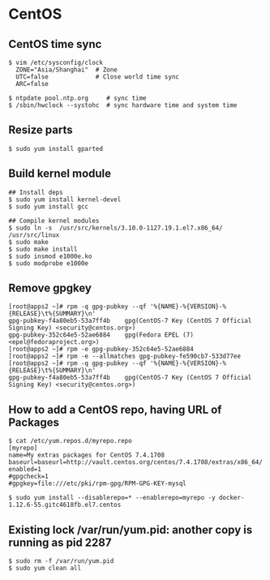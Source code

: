 CentOS
======

## CentOS time sync

    $ vim /etc/sysconfig/clock
      ZONE="Asia/Shanghai"  # Zone
      UTC=false             # Close world time sync
      ARC=false

    $ ntpdate pool.ntp.org     # sync time
    $ /sbin/hwclock --systohc  # sync hardware time and system time

## Resize parts

    $ sudo yum install gparted

## Build kernel module

    ## Install deps
    $ sudo yum install kernel-devel
    $ sudo yum install gcc

    ## Compile kernel modules
    $ sudo ln -s  /usr/src/kernels/3.10.0-1127.19.1.el7.x86_64/ /usr/src/linux
    $ sudo make
    $ sudo make install
    $ sudo insmod e1000e.ko
    $ sudo modprobe e1000e

## Remove gpgkey

    [root@apps2 ~]# rpm -q gpg-pubkey --qf '%{NAME}-%{VERSION}-%{RELEASE}\t%{SUMMARY}\n'
    gpg-pubkey-f4a80eb5-53a7ff4b    gpg(CentOS-7 Key (CentOS 7 Official Signing Key) <security@centos.org>)
    gpg-pubkey-352c64e5-52ae6884    gpg(Fedora EPEL (7) <epel@fedoraproject.org>)
    [root@apps2 ~]# rpm -e gpg-pubkey-352c64e5-52ae6884
    [root@apps2 ~]# rpm -e --allmatches gpg-pubkey-fe590cb7-533d77ee
    [root@apps2 ~]# rpm -q gpg-pubkey --qf '%{NAME}-%{VERSION}-%{RELEASE}\t%{SUMMARY}\n'
    gpg-pubkey-f4a80eb5-53a7ff4b    gpg(CentOS-7 Key (CentOS 7 Official Signing Key) <security@centos.org>)

## How to add a CentOS repo, having URL of Packages

    $ cat /etc/yum.repos.d/myrepo.repo
    [myrepo]
    name=My extras packages for CentOS 7.4.1708
    baseurl=baseurl=http://vault.centos.org/centos/7.4.1708/extras/x86_64/
    enabled=1
    #gpgcheck=1
    #gpgkey=file:///etc/pki/rpm-gpg/RPM-GPG-KEY-mysql

    $ sudo yum install --disablerepo=* --enablerepo=myrepo -y docker-1.12.6-55.gitc4618fb.el7.centos

## Existing lock /var/run/yum.pid: another copy is running as pid 2287

    $ sudo rm -f /var/run/yum.pid
    $ sudo yum clean all
